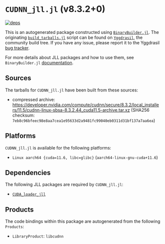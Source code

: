 # `CUDNN_jll.jl` (v8.3.2+0)

[![deps](https://juliahub.com/docs/CUDNN_jll/deps.svg)](https://juliahub.com/ui/Packages/CUDNN_jll/wC1gq?page=2)

This is an autogenerated package constructed using [`BinaryBuilder.jl`](https://github.com/JuliaPackaging/BinaryBuilder.jl). The originating [`build_tarballs.jl`](https://github.com/JuliaPackaging/Yggdrasil/blob/25f8a7e45636fbba52bf21c08766b7233457f049/C/CUDNN/build_tarballs.jl) script can be found on [`Yggdrasil`](https://github.com/JuliaPackaging/Yggdrasil/), the community build tree.  If you have any issue, please report it to the Yggdrasil [bug tracker](https://github.com/JuliaPackaging/Yggdrasil/issues).

For more details about JLL packages and how to use them, see `BinaryBuilder.jl` [documentation](https://juliapackaging.github.io/BinaryBuilder.jl/dev/jll/).

## Sources

The tarballs for `CUDNN_jll.jl` have been built from these sources:

* compressed archive: https://developer.nvidia.com/compute/cudnn/secure/8.3.2/local_installers/11.5/cudnn-linux-sbsa-8.3.2.44_cuda11.5-archive.tar.xz (SHA256 checksum: `7eb8c96bfeec98e8aa7cea1e95633d2a9481fc99040eb0311d31bf137a7aa6ea`)

## Platforms

`CUDNN_jll.jl` is available for the following platforms:

* `Linux aarch64 {cuda=11.6, libc=glibc}` (`aarch64-linux-gnu-cuda+11.6`)

## Dependencies

The following JLL packages are required by `CUDNN_jll.jl`:

* [`CUDA_loader_jll`](https://github.com/JuliaBinaryWrappers/CUDA_loader_jll.jl)

## Products

The code bindings within this package are autogenerated from the following `Products`:

* `LibraryProduct`: `libcudnn`

